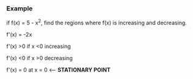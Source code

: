 ### Example
if f(x) = 5 - x<sup>2</sup>, find the regions where f(x) is increasing and
decreasing.

f'(x) = -2x

f'(x) >0 if x <0 increasing

f'(x) <0 if x >0 decreasing

f'(x) = 0 at x = 0  <-- **STATIONARY POINT**
